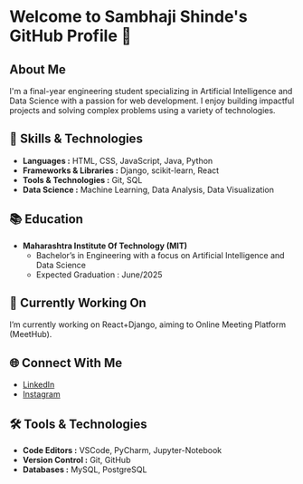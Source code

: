
# Welcome to Sambhaji Shinde's GitHub Profile 👋

## About Me

I'm a final-year engineering student specializing in Artificial Intelligence and Data Science with a passion for web development. I enjoy building impactful projects and solving complex problems using a variety of technologies.

## 🚀 Skills & Technologies

- **Languages :** HTML, CSS, JavaScript, Java, Python
- **Frameworks & Libraries :** Django, scikit-learn, React
- **Tools & Technologies :** Git, SQL
- **Data Science :** Machine Learning, Data Analysis, Data Visualization

## 📚 Education

- **Maharashtra Institute Of Technology (MIT)**
  - Bachelor’s in Engineering with a focus on Artificial Intelligence and Data Science
  - Expected Graduation : June/2025

## 🌟 Currently Working On

I’m currently working on React+Django, aiming to Online Meeting Platform (MeetHub).

## 🌐 Connect With Me

- [LinkedIn](https://www.linkedin.com/in/sambhaji-shinde-1679ab309/)
- [Instagram](https://www.instagram.com/sambhaji_26/)

## 🛠️ Tools & Technologies

- **Code Editors :** VSCode, PyCharm, Jupyter-Notebook
- **Version Control :** Git, GitHub
- **Databases :** MySQL, PostgreSQL
